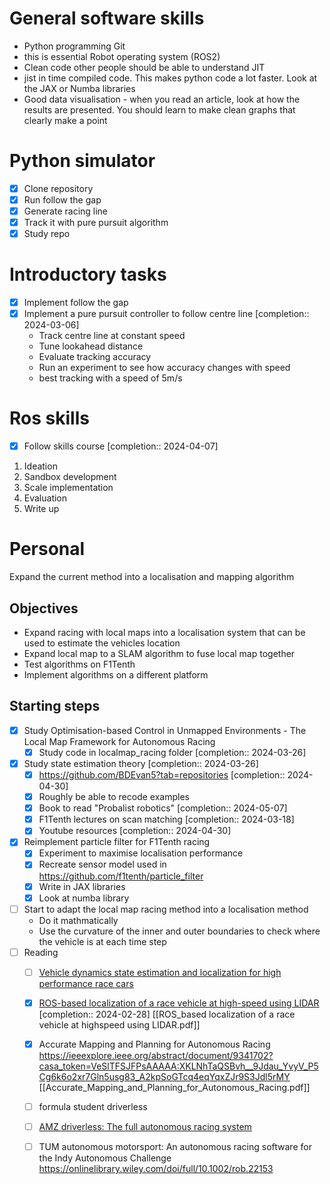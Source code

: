 # General software skills
- Python programming Git 
- this is essential Robot operating system (ROS2) 
- Clean code other people should be able to understand JIT 
- jist in time compiled code. This makes python code a lot faster. Look at the JAX or Numba libraries 
- Good data visualisation - when you read an article, look at how the results are presented. You should learn to make clean graphs that clearly make a point

# Python simulator
- [x] Clone repository
- [x] Run follow the gap
- [x] Generate racing line
- [x] Track it with pure pursuit algorithm
- [x] Study repo

# Introductory tasks
- [x] Implement follow the gap
- [x] Implement a pure pursuit controller to follow centre line  [completion:: 2024-03-06]
	- Track centre line at constant speed
	- Tune lookahead distance
	- Evaluate tracking accuracy
	- Run an experiment to see how accuracy changes with speed
	- best tracking with a speed of 5m/s

# Ros skills
- [x] Follow skills course  [completion:: 2024-04-07]

1) Ideation
2) Sandbox development
3) Scale implementation
4) Evaluation
5) Write up

# Personal
Expand the current method into a localisation and mapping algorithm

## Objectives
- Expand racing with local maps into a localisation system that can be used to estimate the vehicles location
- Expand local map to a SLAM algorithm to fuse local map together
- Test algorithms on F1Tenth
- Implement algorithms on a different platform

## Starting steps
- [x] Study Optimisation-based Control in Unmapped Environments - The Local Map Framework for Autonomous Racing
	- [x] Study code in localmap_racing folder  [completion:: 2024-03-26]

- [x] Study state estimation theory  [completion:: 2024-03-26]
	- [x] https://github.com/BDEvan5?tab=repositories  [completion:: 2024-04-30]
	- [x] Roughly be able to recode examples
	- [x] Book to read "Probalist robotics"  [completion:: 2024-05-07]
	- [x] F1Tenth lectures on scan matching  [completion:: 2024-03-18]
	- [x] Youtube resources  [completion:: 2024-04-30]

- [x] Reimplement particle filter for F1Tenth racing
	- [x] Experiment to maximise localisation performance
	- [x] Recreate sensor model used in https://github.com/f1tenth/particle_filter
	- [x] Write in JAX libraries
	- [x] Look at numba library
	
- [ ] Start to adapt the local map racing method into a localisation method
	- Do it mathmatically
	- Use the curvature of the inner and outer boundaries to check where the vehicle is at each time step
- [ ] Reading
	- [ ] [Vehicle dynamics state estimation and localization for high performance race cars](https://www.sciencedirect.com/science/article/pii/S2405896319303957)
	- [x] [ROS-based localization of a race vehicle at high-speed using LIDAR](https://www.e3s-conferences.org/articles/e3sconf/abs/2019/21/e3sconf_icpeme2018_04002/e3sconf_icpeme2018_04002.html)  [completion:: 2024-02-28]
		[[ROS_based localization of a race vehicle at highspeed using LIDAR.pdf]]
	
	- [x] Accurate Mapping and Planning for Autonomous Racing
	      https://ieeexplore.ieee.org/abstract/document/9341702?casa_token=VeSlTFSJFPsAAAAA:XKLNhTaQSBvh__9Jdau_YvyV_P5Cg6k6o2xr7Gln5usg83_A2kpSoGTcq4eqYqxZJr9S3Jdl5rMY
	      [[Accurate_Mapping_and_Planning_for_Autonomous_Racing.pdf]]
	      
	- [ ] formula student driverless
	- [ ] [AMZ driverless: The full autonomous racing system](https://onlinelibrary.wiley.com/doi/abs/10.1002/rob.21977)
	- [ ] TUM autonomous motorsport: An autonomous racing software for the Indy Autonomous Challenge
	      https://onlinelibrary.wiley.com/doi/full/10.1002/rob.22153